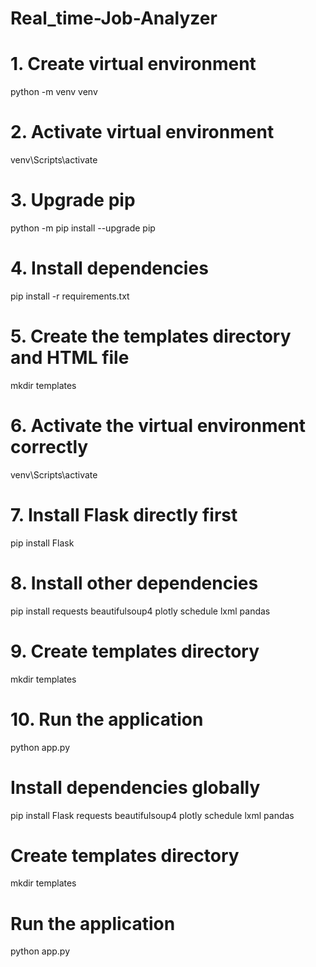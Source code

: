 # Real_time-Job-Analyzer

# 1. Create virtual environment
python -m venv venv

# 2. Activate virtual environment
venv\Scripts\activate

# 3. Upgrade pip
python -m pip install --upgrade pip

# 4. Install dependencies 
pip install -r requirements.txt

# 5. Create the templates directory and HTML file
mkdir templates

# 6. Activate the virtual environment correctly
venv\Scripts\activate

# 7. Install Flask directly first
pip install Flask

# 8. Install other dependencies
pip install requests beautifulsoup4 plotly schedule lxml pandas

# 9. Create templates directory
mkdir templates

# 10. Run the application
python app.py

# Install dependencies globally
pip install Flask requests beautifulsoup4 plotly schedule lxml pandas

# Create templates directory
mkdir templates

# Run the application
python app.py
